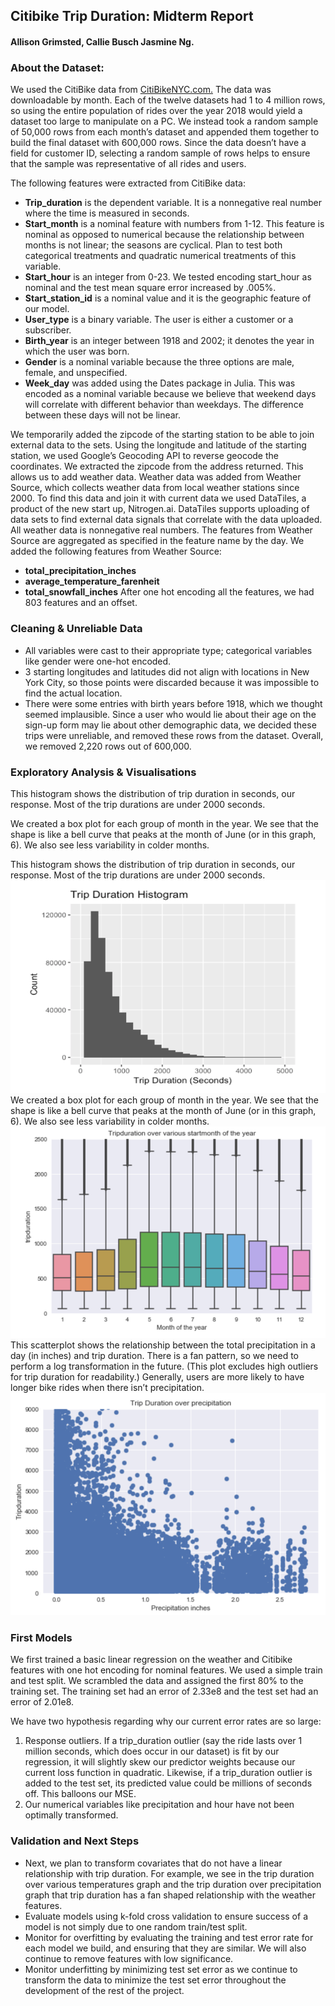 
## Citibike Trip Duration: Midterm Report
#### Allison Grimsted, Callie Busch Jasmine Ng.


### About the Dataset:
We used the CitiBike data from [CitiBikeNYC.com.](https://s3.amazonaws.com/tripdata/index.html) The data was downloadable by month. Each of the twelve datasets had 1 to 4 million rows, so using the entire population of rides over the year 2018 would yield a dataset too large to manipulate on a PC. We instead took a random sample of 50,000 rows from each month’s dataset and appended them together to build the final dataset with 600,000 rows. Since the data doesn’t have a field for customer ID, selecting a random sample of rows helps to ensure that the sample was representative of all rides and users.  

The following features were extracted from CitiBike data: 
* **Trip_duration** is the dependent variable. It is a nonnegative real number where the time is measured in seconds. 
* **Start_month** is a nominal feature with numbers from 1-12. This feature is nominal as opposed to numerical because the relationship between months is not linear; the seasons are cyclical. Plan to test both categorical treatments and quadratic numerical treatments of this variable. 
* **Start_hour** is an integer from 0-23. We tested encoding start_hour as nominal and the test mean square error increased by .005%. 
* **Start_station_id** is a nominal value and it is the geographic feature of our model. 
* **User_type** is a binary variable. The user is either a customer or a subscriber. 
* **Birth_year** is an integer between 1918 and 2002; it denotes the year in which the user was born. 
* **Gender** is a nominal variable because the three options are male, female, and unspecified. 
* **Week_day** was added using the Dates package in Julia. This was encoded as a nominal variable because we believe that weekend days will correlate with different behavior than weekdays. The difference between these days will not be linear.


We temporarily added the zipcode of the starting station to be able to join external data to the sets. Using the longitude and latitude of the starting station, we used Google’s Geocoding API to reverse geocode the coordinates. We extracted the zipcode from the address returned. This allows us to add weather data. 
Weather data was added from Weather Source, which collects weather data from local weather stations since 2000. To find this data and join it with current data we used DataTiles, a product of the new start up, Nitrogen.ai. DataTiles supports uploading of data sets to find external data signals that correlate with the data uploaded. All weather data is nonnegative real numbers. The features from Weather Source are aggregated as specified in the feature name by the day. We added the following features from Weather Source:
* **total_precipitation_inches**
* **average_temperature_farenheit**
* **total_snowfall_inches**
After one hot encoding all the features, we had 803 features and an offset. 

### Cleaning & Unreliable Data
* All variables were cast to their appropriate type; categorical variables like gender were one-hot encoded. 
* 3 starting longitudes and latitudes did not align with locations in New York City, so those points were discarded because it was impossible to find the actual location. 
* There were some entries with birth years before 1918, which we thought seemed implausible. Since a user who would lie about their age on the sign-up form may lie about other demographic data, we decided these trips were unreliable, and removed these rows from the dataset. 
Overall, we removed 2,220 rows out of 600,000. 


### Exploratory Analysis & Visualisations

This histogram shows the distribution of trip duration in seconds, our response. Most of the trip durations are under 2000 seconds.

We created a box plot for each group of month in the year. We see that the shape is like a bell curve that peaks at the month of June (or in this graph, 6). We also see less variability in colder months. 


This histogram shows the distribution of trip duration in seconds, our response. Most of the trip durations are under 2000 seconds.
![p2.png](Midterm_Viz/p2.png) 
We created a box plot for each group of month in the year. We see that the shape is like a bell curve that peaks at the month of June (or in this graph, 6). We also see less variability in colder months. 
![p4.png](Midterm_Viz/p4.png)
This scatterplot shows the relationship between the total precipitation in a day (in inches) and trip duration. There is a fan pattern, so we need to perform a log transformation in the future. (This plot excludes high outliers for trip duration for readability.) Generally, users are more likely to have longer bike rides when there isn’t precipitation. 
![p5.png](Midterm_Viz/p5.png)

### First Models 
We first trained a basic linear regression on the weather and Citibike features with one hot encoding for nominal features. We used a simple train and test split. We scrambled the data and assigned the first 80% to the training set. The training set had an error of 2.33e8 and the test set had an error of 2.01e8. 

We have two hypothesis regarding why our current error rates are so large:
1. Response outliers. If a trip_duration outlier (say the ride lasts over 1 million seconds, which does occur in our dataset) is fit by our regression, it will slightly skew our predictor weights because our current loss function in quadratic. Likewise, if a trip_duration outlier is added to the test set, its predicted value could be millions of seconds off. This balloons our MSE. 
2. Our numerical variables like precipitation and hour have not been optimally transformed. 


### Validation and Next Steps

* Next, we plan to transform covariates that do not have a linear relationship with trip duration. For example, we see in the trip duration over various temperatures graph and the trip duration over precipitation graph that trip duration has a fan shaped relationship with the weather features. 
* Evaluate models using k-fold cross validation to ensure success of a model is not simply due to one random train/test split. 
* Monitor for overfitting by evaluating the training and test error rate for each model we build, and ensuring that they are similar. We will also continue to remove features with low significance. 
* Monitor underfitting by minimizing test set error as we continue to transform the data to minimize the test set error throughout the development of the rest of the project. 

